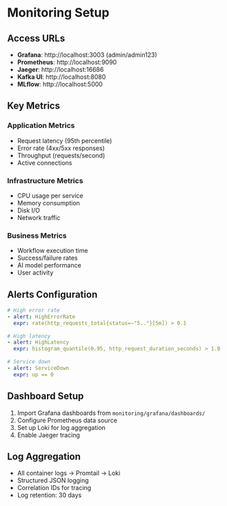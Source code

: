 # Monitoring Setup

## Access URLs
- **Grafana**: http://localhost:3003 (admin/admin123)
- **Prometheus**: http://localhost:9090
- **Jaeger**: http://localhost:16686
- **Kafka UI**: http://localhost:8080
- **MLflow**: http://localhost:5000

## Key Metrics

### Application Metrics
- Request latency (95th percentile)
- Error rate (4xx/5xx responses)
- Throughput (requests/second)
- Active connections

### Infrastructure Metrics
- CPU usage per service
- Memory consumption
- Disk I/O
- Network traffic

### Business Metrics
- Workflow execution time
- Success/failure rates
- AI model performance
- User activity

## Alerts Configuration
```yaml
# High error rate
- alert: HighErrorRate
  expr: rate(http_requests_total{status=~"5.."}[5m]) > 0.1
  
# High latency
- alert: HighLatency
  expr: histogram_quantile(0.95, http_request_duration_seconds) > 1.0
  
# Service down
- alert: ServiceDown
  expr: up == 0
```

## Dashboard Setup
1. Import Grafana dashboards from `monitoring/grafana/dashboards/`
2. Configure Prometheus data source
3. Set up Loki for log aggregation
4. Enable Jaeger tracing

## Log Aggregation
- All container logs → Promtail → Loki
- Structured JSON logging
- Correlation IDs for tracing
- Log retention: 30 days